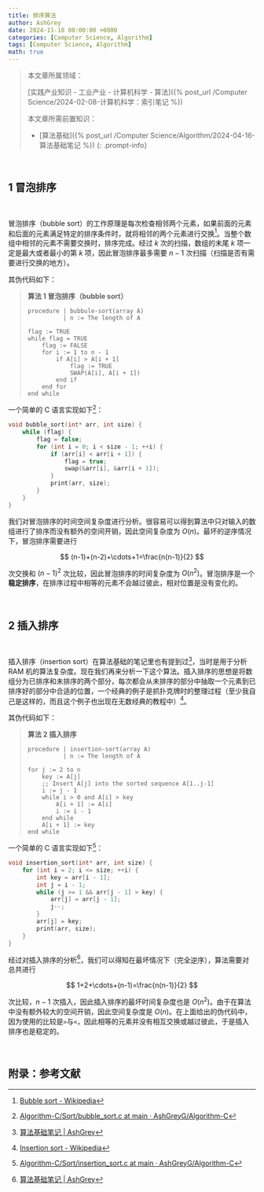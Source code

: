 ```yaml
---
title: 排序算法
author: AshGrey
date: 2024-11-18 00:00:00 +0800
categories: [Computer Science, Algorithm]
tags: [Computer Science, Algorithm]
math: true
---
```


> 本文章所属领域：
>
> [实践产业知识 - 工业产业 - 计算机科学 - 算法]({% post_url /Computer Science/2024-02-08-计算机科学：索引笔记 %})
> 
> 本文章所需前置知识：
> - [算法基础]({% post_url /Computer Science/Algorithm/2024-04-16-算法基础笔记 %})
{: .prompt-info}

<br>

## 1 冒泡排序

<br>

冒泡排序（bubble sort）的工作原理是每次检查相邻两个元素，如果前面的元素和后面的元素满足特定的排序条件时，就将相邻的两个元素进行交换[^1]。当整个数组中相邻的元素不需要交换时，排序完成。经过 $k$ 次的扫描，数组的末尾 $k$ 项一定是最大或者最小的第 $k$ 项，因此冒泡排序最多需要 $n-1$ 次扫描（扫描是否有需要进行交换的地方）。

其伪代码如下：

> **算法 1 冒泡排序（bubble sort）**
>
> ``` pseudocode
> procedure | bubbule-sort(array A)
>           | n := The length of A
> 
> flag := TRUE
> while flag = TRUE
>     flag := FALSE
>     for i := 1 to n - 1
>         if A[i] > A[i + 1]
>             flag := TRUE
>             SWAP(A[i], A[i + 1])
>         end if
>     end for
> end while
> ```

一个简单的 C 语言实现如下[^2]：

``` c
void bubble_sort(int* arr, int size) {
    while (flag) {
        flag = false;
        for (int i = 0; i < size - 1; ++i) {
            if (arr[i] < arr[i + 1]) {
                flag = true;
                swap(&arr[i], &arr[i + 1]);
            }
            print(arr, size);
        }
    }
}
```

我们对冒泡排序的时间空间复杂度进行分析。很容易可以得到算法中只对输入的数组进行了排序而没有额外的空间开销，因此空间复杂度为 $O(n)$。最坏的逆序情况下，冒泡排序需要进行

$$
    (n-1)+(n-2)+\cdots+1=\frac{n(n-1)}{2}
$$

次交换和 $(n-1)^2$ 次比较，因此冒泡排序的时间复杂度为 $O(n^2)$。冒泡排序是一个**稳定排序**，在排序过程中相等的元素不会越过彼此，相对位置是没有变化的。

<br>

## 2 插入排序

<br>

插入排序（insertion sort）在算法基础的笔记里也有提到过[^3]，当时是用于分析 RAM 机的算法复杂度。现在我们再来分析一下这个算法。插入排序的思想是将数组分为已排序和未排序的两个部分，每次都会从未排序的部分中抽取一个元素到已排序好的部分中合适的位置，一个经典的例子是抓扑克牌时的整理过程（至少我自己是这样的，而且这个例子也出现在无数经典的教程中）[^4]。

其伪代码如下：

> **算法 2 插入排序**
>
> ``` pseudocode
> procedure | insertion-sort(array A)
>           | n := The length of A
>
> for j := 2 to n
>     key := A[j]
>     ;; Insert A[j] into the sorted sequence A[1..j-1]
>     i := j - 1
>     while i > 0 and A[i] > key
>         A[i + 1] := A[i]
>         i := i - 1
>     end while
>     A[i + 1] := key
> end while
> ```

一个简单的 C 语言实现如下[^5]：

``` c
void insertion_sort(int* arr, int size) {
    for (int i = 2; i <= size; ++i) {
        int key = arr[i - 1];
        int j = i - 1;
        while (j >= 1 && arr[j - 1] > key) {
            arr[j] = arr[j - 1];
            j--;
        }
        arr[j] = key;
        print(arr, size);
    }
}
```

经过对插入排序的分析[^3]，我们可以得知在最坏情况下（完全逆序），算法需要对总共进行

$$
    1+2+\cdots+(n-1)=\frac{n(n-1)}{2}
$$

次比较，$n-1$ 次插入，因此插入排序的最坏时间复杂度也是 $O(n^2)$。由于在算法中没有额外较大的空间开销，因此空间复杂度是 $O(n)$。在上面给出的伪代码中，因为使用的比较是`>`与`<`，因此相等的元素并没有相互交换或越过彼此，于是插入排序也是稳定的。

<br>

## 附录：参考文献

[^1]: [Bubble sort - Wikipedia](https://en.wikipedia.org/wiki/Bubble_sort)

[^2]: [Algorithm-C/Sort/bubble_sort.c at main · AshGreyG/Algorithm-C](https://github.com/AshGreyG/Algorithm-C/blob/main/Sort/bubble_sort.c)

[^3]: [算法基础笔记 | AshGrey](https://www.huaier-ashgrey.top/posts/%E7%AE%97%E6%B3%95%E5%9F%BA%E7%A1%80%E7%AC%94%E8%AE%B0/#11-%E4%BB%A5%E6%8F%92%E5%85%A5%E6%8E%92%E5%BA%8F%E4%B8%BA%E4%BE%8B%E5%88%86%E6%9E%90%E7%AE%97%E6%B3%95)

[^4]: [Insertion sort - Wikipedia](https://en.wikipedia.org/wiki/Insertion_sort)

[^5]: [Algorithm-C/Sort/insertion_sort.c at main · AshGreyG/Algorithm-C](https://github.com/AshGreyG/Algorithm-C/blob/main/Sort/insertion_sort.c)